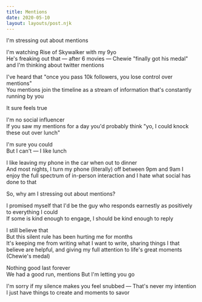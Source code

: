 ```yaml
---
title: Mentions
date: 2020-05-10
layout: layouts/post.njk
---
```


I'm stressing out about mentions

I'm watching Rise of Skywalker with my 9yo  
He's freaking out that — after 6 movies — Chewie "finally got his medal" and I'm thinking about twitter mentions

I've heard that "once you pass 10k followers, you lose control over mentions"  
You mentions join the timeline as a stream of information that's constantly running by you

It sure feels true

I'm no social influencer  
If you saw my mentions for a day you'd probably think "yo, I could knock these out over lunch"

I'm sure you could  
But I can't — I like lunch

I like leaving my phone in the car when out to dinner  
And most nights, I turn my phone (literally) off between 9pm and 9am
I enjoy the full spectrum of in-person interaction and I hate what social has done to that

So, why am I stressing out about mentions?

I promised myself that I'd be the guy who responds earnestly as positively to everything I could  
If some is kind enough to engage, I should be kind enough to reply

I still believe that  
But this silent rule has been hurting me for months  
It's keeping me from writing what I want to write, sharing things I that believe are helpful, and giving my full attention to life's great moments (Chewie's medal)

Nothing good last forever  
We had a good run, mentions
But I'm letting you go

I'm sorry if my silence makes you feel snubbed — That's never my intention  
I just have things to create and moments to savor
